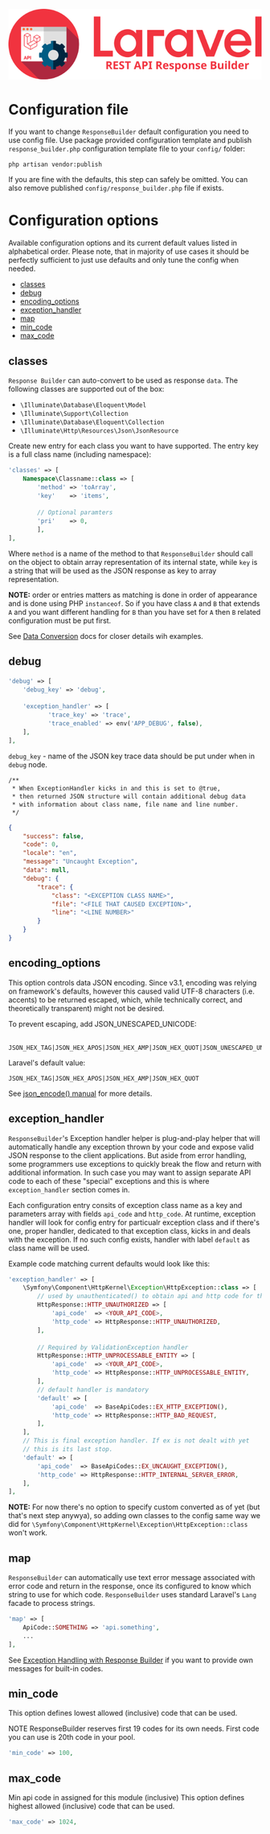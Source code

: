 ![REST API Response Builder for Laravel](img/logo.png)

# Configuration file #
 If you want to change `ResponseBuilder` default configuration you need to use config file. Use package provided configuration
 template and publish `response_builder.php` configuration template file to your `config/` folder:

    php artisan vendor:publish

 If you are fine with the defaults, this step can safely be omitted. You can also remove published `config/response_builder.php`
 file if exists.

# Configuration options #

 Available configuration options and its current default values listed in alphabetical order. Please note, that in majority
 of use cases it should be perfectly sufficient to just use defaults and only tune the config when needed.
 
 * [classes](#classes)
 * [debug](#debug)
 * [encoding_options](#encoding_options)
 * [exception_handler](#exception_handler)
 * [map](#map)
 * [min_code](#min_code)
 * [max_code](#max_code)

## classes ##
 
`Response Builder` can auto-convert to be used as response `data`. The following classes are supported out of the
box:

 * `\Illuminate\Database\Eloquent\Model`          
 * `\Illuminate\Support\Collection`               
 * `\Illuminate\Database\Eloquent\Collection`     
 * `\Illuminate\Http\Resources\Json\JsonResource` 

Create new entry for each class you want to have supported.
The entry key is a full class name (including namespace):

```php
'classes' => [
    Namespace\Classname::class => [
        'method' => 'toArray',
        'key'    => 'items',
        
        // Optional paramters
        'pri'    => 0,  
        ],
],
```
Where `method` is a name of the method to that `ResponseBuilder` should call on the object to obtain array representation of its 
internal state, while `key` is a string that will be used as the JSON response as key to array representation.

**NOTE:** order or entries matters as matching is done in order of appearance and is done using PHP `instanceof`. 
So if you have class `A` and `B` that extends `A` and you want different handling for `B` than you have set for `A` 
then `B` related configuration must be put first.

See [Data Conversion](docs.md#data-conversion) docs for closer details wih examples.
 
## debug ##

```php
'debug' => [
    'debug_key' => 'debug',

    'exception_handler' => [
           'trace_key' => 'trace',
           'trace_enabled' => env('APP_DEBUG', false),
    ],
],
```

`debug_key` - name of the JSON key trace data should be put under when in `debug` node.

	/**
	 * When ExceptionHandler kicks in and this is set to @true,
	 * then returned JSON structure will contain additional debug data
	 * with information about class name, file name and line number.
	 */

```json
{
    "success": false,
    "code": 0,
    "locale": "en",
    "message": "Uncaught Exception",
    "data": null,
    "debug": {
        "trace": {
            "class": "<EXCEPTION CLASS NAME>",
            "file": "<FILE THAT CAUSED EXCEPTION>",
            "line": "<LINE NUMBER>"
        }
    }
}
```
## encoding_options ##

 This option controls data JSON encoding. Since v3.1, encoding was relying on framework's defaults, however this
 caused valid UTF-8 characters (i.e. accents) to be returned escaped, which, while technically correct,
 and theoretically transparent) might not be desired.

 To prevent escaping, add JSON_UNESCAPED_UNICODE:
 
     JSON_HEX_TAG|JSON_HEX_APOS|JSON_HEX_AMP|JSON_HEX_QUOT|JSON_UNESCAPED_UNICODE

 Laravel's default value:
 
    JSON_HEX_TAG|JSON_HEX_APOS|JSON_HEX_AMP|JSON_HEX_QUOT

 See [json_encode() manual](http://php.net/manual/en/function.json-encode.php) for more details.

## exception_handler ##

 `ResponseBuilder`'s Exception handler helper is plug-and-play helper that will automatically handle
 any exception thrown by your code and expose valid JSON response to the client applications. But aside
 from error handling, some programmers use exceptions to quickly break the flow and return with additional
 information. In such case you may want to assign separate API code to each of these "special" exceptions
 and this is where `exception_handler` section comes in.
 
 Each configuration entry consits of exception class name as a key and parameters array with fields
 `api_code` and `http_code`. At runtime, exception handler will look for config entry for particualr
 exception class and if there's one, proper handler, dedicated to that exception class, kicks in
 and deals with the exception. If no such config exists, handler with label `default` as class name
 will be used.  

 Example code matching current defaults would look like this:  
```php
'exception_handler' => [
    \Symfony\Component\HttpKernel\Exception\HttpException::class => [
        // used by unauthenticated() to obtain api and http code for the exception
        HttpResponse::HTTP_UNAUTHORIZED => [
            'api_code'  => <YOUR_API_CODE>,
            'http_code' => HttpResponse::HTTP_UNAUTHORIZED,
        ],

        // Required by ValidationException handler
        HttpResponse::HTTP_UNPROCESSABLE_ENTITY => [
            'api_code'  => <YOUR_API_CODE>,
            'http_code' => HttpResponse::HTTP_UNPROCESSABLE_ENTITY,
        ],
        // default handler is mandatory
        'default' => [
            'api_code'  => BaseApiCodes::EX_HTTP_EXCEPTION(),
            'http_code' => HttpResponse::HTTP_BAD_REQUEST,
        ],
    ],
    // This is final exception handler. If ex is not dealt with yet
    // this is its last stop.
    'default' => [
        'api_code'  => BaseApiCodes::EX_UNCAUGHT_EXCEPTION(),
        'http_code' => HttpResponse::HTTP_INTERNAL_SERVER_ERROR,
    ],
],
```

**NOTE:** For now there's no option to specify custom converted as of yet (but that's next step anywya), so adding own
classes to the config same way we did for `\Symfony\Component\HttpKernel\Exception\HttpException::class` won't work.

## map ##

`ResponseBuilder` can automatically use text error message associated with error code and return in the
response, once its configured to know which string to use for which code. `ResponseBuilder` uses standard
Laravel's `Lang` facade to process strings.

```php
'map' => [
	ApiCode::SOMETHING => 'api.something',
	...
],
```
	
See [Exception Handling with Response Builder](docs/exceptions.md) if you want to provide own messages for built-in codes.

## min_code ##

 This option defines lowest allowed (inclusive) code that can be used.

 NOTE ResponseBuilder reserves first 19 codes for its own needs. First code you can use is 20th code in your pool.

```php
'min_code' => 100,
```

## max_code ##

 Min api code in assigned for this module (inclusive)
 This option defines highest allowed (inclusive) code that can be used.

```php
'max_code' => 1024,
```
